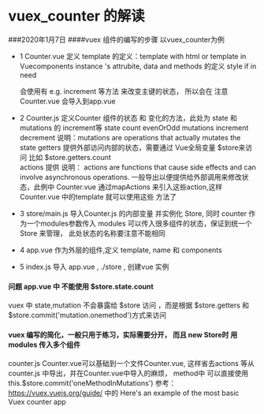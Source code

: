 # vuex_counter 的解读

###2020年1月7日
####vuex 组件的编写的步骤  以vuex_counter为例

- 1 Counter.vue 定义 
	template 的定义：template with  html  or template in Vuecomponents instance 's attrubite, 
	data and methods 的定义
	style if in need
	
	会使用有 e.g. increment 等方法 来改变主键的状态， 所以会在
	注意 Counter.vue 会导入到app.vue
- 2 Counter.js   定义Counter 组件的状态  和 变化的方法，此处为 state 和 mutations 的 increment等
	state
		count
		evenOrOdd
	mutations
		increment
		decrement
		说明：mutations are operations that actually mutates the state
	getters
		提供外部访问内部的状态，需要通过 Vue全局变量 $store来访问 比如 $store.getters.count  
	actions
		提供
		说明： actions are functions that cause side effects and can involve asynchronous operations. 一般导出以便提供给外部调用来修改状态，此例中 Counter.vue 通过mapActions 来引入这些action,这样Counter.vue 中的template 就可以使用这些 方法了
- 3 	store/main.js 导入Counter.js 的内部变量	并实例化 Store, 同时 counter 作为一个modules参数传入
		modules 可以传入很多组件的状态，保证到统一个Store 来管理，  此处状态的名称要注意不能相同
- 4 app.vue   作为外层的组件,定义 template,   name 和 components
- 5 index.js 导入 app.vue , ./store , 创建vue 实例



#### 问题  app.vue 中 不能使用 $store.state.count
vuex 中 state,mutation 不会暴露给 $store 访问 ，而是根据 $store.getters 和 $store.commit('mutation.onemethod')方式来访问
####  vuex 编写的简化，一般只用于练习，实际需要分开， 而且  new Store时 用 modules 传入多个组件
counter.js  Counter.vue可以基础到一个文件Counter.vue,  这样省去actions 等从counter.js 中导出，并在Counter.vue中导入的麻烦， method中 可以直接使用  this.$store.commit('oneMethodInMutations')
参考： https://vuex.vuejs.org/guide/ 中的 Here's an example of the most basic Vuex counter app

